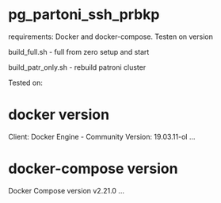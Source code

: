 # pg_partoni_ssh_prbkp

requirements: Docker and docker-compose. Testen on version 

build_full.sh - full from zero setup and start

build_patr_only.sh - rebuild patroni cluster


Tested on: 
# docker version
Client: Docker Engine - Community
 Version:           19.03.11-ol
... 
# docker-compose version
Docker Compose version v2.21.0
...
